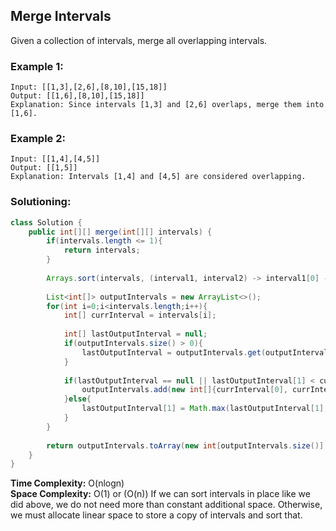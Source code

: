 ## Merge Intervals

Given a collection of intervals, merge all overlapping intervals.


### Example 1:
```
Input: [[1,3],[2,6],[8,10],[15,18]]
Output: [[1,6],[8,10],[15,18]]
Explanation: Since intervals [1,3] and [2,6] overlaps, merge them into [1,6].
```


### Example 2:
```
Input: [[1,4],[4,5]]
Output: [[1,5]]
Explanation: Intervals [1,4] and [4,5] are considered overlapping.
```


 ### Solutioning:

```java
class Solution {
    public int[][] merge(int[][] intervals) {
        if(intervals.length <= 1){
            return intervals;
        }
                        
        Arrays.sort(intervals, (interval1, interval2) -> interval1[0] - interval2[0]);
        
        List<int[]> outputIntervals = new ArrayList<>();
        for(int i=0;i<intervals.length;i++){
            int[] currInterval = intervals[i];
            
            int[] lastOutputInterval = null;
            if(outputIntervals.size() > 0){
                lastOutputInterval = outputIntervals.get(outputIntervals.size()-1);
            }
            
            if(lastOutputInterval == null || lastOutputInterval[1] < currInterval[0]){
                outputIntervals.add(new int[]{currInterval[0], currInterval[1]});
            }else{
                lastOutputInterval[1] = Math.max(lastOutputInterval[1], currInterval[1]);
            }
        }
        
        return outputIntervals.toArray(new int[outputIntervals.size()][]);
    }
}
```  
**Time Complexity:** O(nlogn)   
**Space Complexity:** O(1) or (O(n)) If we can sort intervals in place like we did above, we do not need more than constant additional space. Otherwise, we must allocate linear space to store a copy of intervals and sort that.



